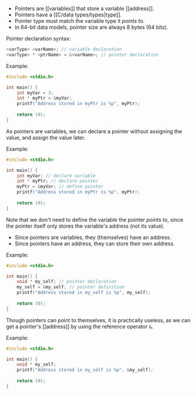 - Pointers are [[variables]] that store a variable [[address]].
- Pointers have a [[C/data types/types|type]].
- Pointer type must match the variable type it *points* to.
- In 64-bit data models, pointer size are always 8 bytes (64 bits).

Pointer declaration syntax:
```C
<varType> <varName>; // variable declaration
<varType> * <ptrName> = &<varName>; // pointer declaration
```

Example:

```C
#include <stdio.h>

int main() {
    int myVar = 3;
    int * myPtr = &myVar;
    printf("Address stored in myPtr is %p", myPtr); 
    
    return (0);
}
```

As pointers are variables, we can declare a pointer without assigning the value, and assign the value later.

Example:

```C
#include <stdio.h>

int main() {
    int myVar; // declare variable
    int * myPtr; // declare pointer
    myPtr = &myVar; // define pointer
    printf("Address stored in myPtr is %p", myPtr);
    
    return (0);
}
```

Note that we don't need to define the variable the pointer *points to*, since the pointer itself only stores the variable's address (not its value).

- Since pointers are variables, they (themselves) have an address.
- Since pointers have an address, they can store their own address.

Example:

```C
#include <stdio.h>

int main() {
    void * my_self; // pointer declaration
    my_self = &my_self; // pointer definition
    printf("Address stored in my_self is %p", my_self);
    
    return (0);
}
```

Though pointers can point to themselves, it is practically useless, as we can get a pointer's [[address]] by using the reference operator `&`. 

Example:
```C
#include <stdio.h>

int main() {
    void * my_self;
    printf("Address stored in my_self is %p", &my_self);
    
    return (0);
}
```